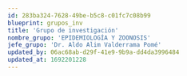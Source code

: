 ```yaml
---
id: 283ba324-7628-49be-b5c8-c01fc7c08b99
blueprint: grupos_inv
title: 'Grupo de investigación'
nombre_grupo: 'EPIDEMIOLOGÍA Y ZOONOSIS'
jefe_grupo: 'Dr. Aldo Alim Valderrama Pomé'
updated_by: 06ac68ab-d29f-41e9-9b9a-dd4da3996484
updated_at: 1692201228
---
```

